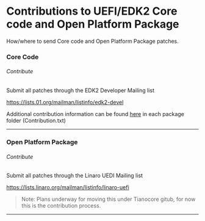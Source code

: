 # Contributions to UEFI/EDK2 Core code and Open Platform Package

How/where to send Core code and Open Platform Package patches.

### Core Code

###### Contribute

Submit all patches through the EDK2 Developer Mailing list

https://lists.01.org/mailman/listinfo/edk2-devel

Additional contribution information can be found [here](https://github.com/tianocore/edk2) in each package folder (Contribution.txt)

***

### Open Platform Package

###### Contribute

Submit all patches through the Linaro UEDI Mailing list

https://lists.linaro.org/mailman/listinfo/linaro-uefi

> Note: Plans underway for moving this under Tianocore gitub, for now this is the contribution process.

***

